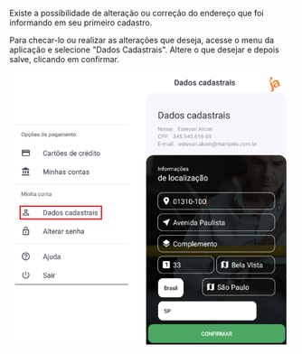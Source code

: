 Existe a possibilidade de alteração ou correção do endereço que foi informando em seu primeiro cadastro.

Para checar-lo ou realizar as alterações que deseja, acesse o menu da aplicação e selecione "Dados Cadastrais". Altere o que desejar e depois salve, clicando em confirmar.

![image.png](/.attachments/image-82b18e35-5616-485c-b1aa-d8494e6df891.png)